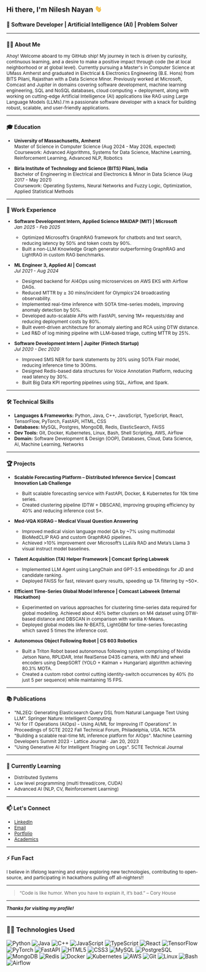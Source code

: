 <div style="font-size: 12px">

## Hi there, I'm Nilesh Nayan <img src="https://raw.githubusercontent.com/ABSphreak/ABSphreak/master/gifs/Hi.gif" width="18px" alt="Hi!"/>

### 🚀 Software Developer | Artificial Intelligence (AI) | Problem Solver

---

### 👨‍💻 About Me

Ahoy! Welcome aboard to my GitHub ship! My journey in tech is driven by curiosity, continuous learning, and a desire to make a positive impact through code (be at local neighborhood or at global level). Currently pursuing a Master's in Computer Science at UMass Amherst and graduated in Electrical & Electronics Engineering (B.E. Hons) from BITS Pilani, Rajasthan with a Data Science Minor. Previously worked at Microsoft, Comcast and Jupiter in domains covering software development, machine learning engineering, SQL and NoSQL databases, cloud computing + deployment, along with working on cutting-edge Artificial Intelligence (AI) applications like RAG using Large Language Models (LLMs).I'm a passionate software developer with a knack for building robust, scalable, and user-friendly applications. 
 
---

### 🎓 Education

- **University of Massachusetts, Amherst**  
  Master of Science in Computer Science (Aug 2024 - May 2026, expected)  
  Coursework: Advanced Algorithms, Systems for Data Science, Machine Learning, Reinforcement Learning, Advanced NLP, Robotics

- **Birla Institute of Technology and Science (BITS) Pilani, India**  
  Bachelor of Engineering in Electrical and Electronics & Minor in Data Science (Aug 2017 - May 2021)  
  Coursework: Operating Systems, Neural Networks and Fuzzy Logic, Optimization, Applied Statistical Methods

---

### 💼 Work Experience

- **Software Development Intern, Applied Science MAIDAP (MIT) | Microsoft**  
  *Jan 2025 - Feb 2025*  
  - Optimized Microsoft’s GraphRAG framework for chatbots and text search, reducing latency by 50% and token costs by 90%.
  - Built a non-LLM Knowledge Graph generator outperforming GraphRAG and LightRAG in custom RAG benchmarks.

- **ML Engineer 3, Applied AI | Comcast**  
  *Jul 2021 - Aug 2024*  
  - Designed backend for AI4Ops using microservices on AWS EKS with Airflow DAGs.
  - Reduced MTTR by ≥ 30 mins/incident for Olympics’24 broadcasting observability.
  - Implemented real-time inference with SOTA time-series models, improving anomaly detection by 50%.
  - Developed auto-scalable APIs with FastAPI, serving 1M+ requests/day and reducing deployment costs by 80%.
  - Built event-driven architecture for anomaly alerting and RCA using DTW distance.
  - Led R&D of log mining pipeline with LLM-based triage, cutting MTTR by 25%.

- **Software Development Intern | Jupiter (Fintech Startup)**  
  *Jul 2020 - Dec 2020*  
  - Improved SMS NER for bank statements by 20% using SOTA Flair model, reducing inference time to 300ms.
  - Designed Redis-based data structures for Voice Annotation Platform, reducing read latency by 30%.
  - Built Big Data KPI reporting pipelines using SQL, Airflow, and Spark.

---

### 🛠️ Technical Skills

- **Languages & Frameworks:** Python, Java, C++, JavaScript, TypeScript, React, TensorFlow, PyTorch, FastAPI, HTML, CSS
- **Databases:** MySQL, Postgres, MongoDB, Redis, ElasticSearch, FAISS
- **Dev Tools:** Git, Docker, Kubernetes, Linux, Bash, Shell Scripting, AWS, Airflow
- **Domain:** Software Development & Design (OOP), Databases, Cloud, Data Science, AI, Machine Learning, Networks

---

### 🏆 Projects

- **Scalable Forecasting Platform – Distributed Inference Service | Comcast Innovation Lab Challenge**  
  - Built scalable forecasting service with FastAPI, Docker, & Kubernetes for 10k time series.
  - Created clustering pipeline (DTW + DBSCAN), improving grouping efficiency by 40% and reducing inference cost 5×.

- **Med-VQA KGRAG – Medical Visual Question Answering**  
  - Improved medical vision language model QA by ~7% using multimodal BioMedCLIP RAG and custom GraphRAG pipelines.
  - Achieved >10% improvement over Microsoft’s LLaVa RAD and Meta’s Llama 3 visual instruct model baselines.

- **Talent Acquisition (TA) Helper Framework | Comcast Spring Labweek**  
  - Implemented LLM Agent using LangChain and GPT-3.5 embeddings for JD and candidate ranking.
  - Deployed FAISS for fast, relevant query results, speeding up TA filtering by ~50×.

- **Efficient Time-Series Global Model Inference | Comcast Labweek (Internal Hackathon)**  
  - Experimented on various approaches for clustering time-series data required for global modelling. Achieved about 40%
    better clusters on M4 dataset using DTW-based distance and DBSCAN in comparison with vanilla K-Means.
  - Deployed global models like N-BEATS, LightGBM for time-series forecasting which saved 5 times the inference cost.

- **Autonomous Object Following Robot | CS 603 Robotics**  
  - Built a Triton Robot based autonomous following system comprising of Nvidia Jetson Nano, RPLIDAR, Intel RealSense D435
    camera, with IMU and wheel encoders using DeepSORT (YOLO + Kalman + Hungarian) algorithm achieving 80.3% MOTA.
  - Created a custom robot control cutting identity-switch occurrences by 40% (to just 5 per sequence) while maintaining 15 FPS.

---

### 📚 Publications

- "NL2EQ: Generating Elasticsearch Query DSL from Natural Language Text Using LLM". Springer Nature: Intelligent Computing
- "AI for IT Operations (AIOps) - Using AI/ML for Improving IT Operations". In Proceedings of SCTE 2022 Fall Technical Forum, Philadelphia, USA. NCTA
- "Building a scalable real-time ML inference platform for AIOps". Machine Learning Developers Summit 2023 - Lattice Journal · Jan 20, 2023
- "Using Generative AI for Intelligent Triaging on Logs". SCTE Technical Journal

---

### 🌱 Currently Learning

- Distributed Systems
- Low level programming (multi thread/core, CUDA)
- Advanced AI (NLP, CV, Reinforcement Learning)

---

### 📫 Let's Connect

- [LinkedIn](https://www.linkedin.com/in/nilesh-nayan/)
- [Email](mailto:nayan.nilesh@gmail.com)
- [Portfolio](https://nilesh-nayan-portfolio.netlify.app/)
- [Academics](https://nnn007.github.io/)

---

### ⚡ Fun Fact

I believe in lifelong learning and enjoy exploring new technologies, contributing to open-source, and participating in hackathons pulling off all-nighters!!

---

> “Code is like humor. When you have to explain it, it’s bad.” – Cory House

---

**_Thanks for visiting my profile!_** 
</div>

---

### 👨‍💻 Technologies Used
<p align="left">
  <img src="https://cdn.jsdelivr.net/gh/devicons/devicon/icons/python/python-original.svg" width="40" alt="Python"/>
  <img src="https://cdn.jsdelivr.net/gh/devicons/devicon/icons/java/java-original.svg" width="40" alt="Java"/>
  <img src="https://cdn.jsdelivr.net/gh/devicons/devicon/icons/cplusplus/cplusplus-original.svg" width="40" alt="C++"/>
  <img src="https://cdn.jsdelivr.net/gh/devicons/devicon/icons/javascript/javascript-original.svg" width="40" alt="JavaScript"/>
  <img src="https://cdn.jsdelivr.net/gh/devicons/devicon/icons/typescript/typescript-original.svg" width="40" alt="TypeScript"/>
  <img src="https://cdn.jsdelivr.net/gh/devicons/devicon/icons/react/react-original.svg" width="40" alt="React"/>
  <img src="https://cdn.jsdelivr.net/gh/devicons/devicon/icons/tensorflow/tensorflow-original.svg" width="40" alt="TensorFlow"/>
  <img src="https://cdn.jsdelivr.net/gh/devicons/devicon/icons/pytorch/pytorch-original.svg" width="40" alt="PyTorch"/>
  <img src="https://cdn.jsdelivr.net/gh/devicons/devicon/icons/fastapi/fastapi-original.svg" width="40" alt="FastAPI"/>
  <img src="https://cdn.jsdelivr.net/gh/devicons/devicon/icons/html5/html5-original.svg" width="40" alt="HTML5"/>
  <img src="https://cdn.jsdelivr.net/gh/devicons/devicon/icons/css3/css3-original.svg" width="40" alt="CSS3"/>
  <img src="https://cdn.jsdelivr.net/gh/devicons/devicon/icons/mysql/mysql-original.svg" width="40" alt="MySQL"/>
  <img src="https://cdn.jsdelivr.net/gh/devicons/devicon/icons/postgresql/postgresql-original.svg" width="40" alt="PostgreSQL"/>
  <img src="https://cdn.jsdelivr.net/gh/devicons/devicon/icons/mongodb/mongodb-original.svg" width="40" alt="MongoDB"/>
  <img src="https://cdn.jsdelivr.net/gh/devicons/devicon/icons/redis/redis-original.svg" width="40" alt="Redis"/>
  <img src="https://cdn.jsdelivr.net/gh/devicons/devicon/icons/docker/docker-original.svg" width="40" alt="Docker"/>
  <img src="https://cdn.jsdelivr.net/gh/devicons/devicon/icons/kubernetes/kubernetes-plain.svg" width="40" alt="Kubernetes"/>
  <img src="https://upload.wikimedia.org/wikipedia/commons/thumb/9/93/Amazon_Web_Services_Logo.svg/768px-Amazon_Web_Services_Logo.svg.png" width="40" alt="AWS"/>
  <img src="https://cdn.jsdelivr.net/gh/devicons/devicon/icons/git/git-original.svg" width="40" alt="Git"/>
  <img src="https://cdn.jsdelivr.net/gh/devicons/devicon/icons/linux/linux-original.svg" width="40" alt="Linux"/>
  <img src="https://cdn.jsdelivr.net/gh/devicons/devicon/icons/bash/bash-original.svg" width="40" alt="Bash"/>
  <img src="https://icon.icepanel.io/Technology/svg/Apache-Airflow.svg" width="40" alt="Airflow"/>
</p> 
